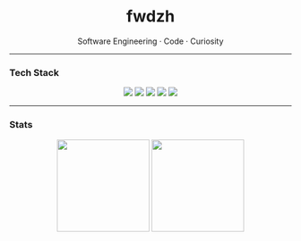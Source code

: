 <h1 align="center">fwdzh</h1>
<p align="center">Software Engineering · Code · Curiosity</p>

---

### Tech Stack

<p align="center">
  <img src="https://img.shields.io/badge/C++-00599C?style=flat&logo=cplusplus&logoColor=white"/>
  <img src="https://img.shields.io/badge/Python-3776AB?style=flat&logo=python&logoColor=white"/>
  <img src="https://img.shields.io/badge/HTML5-E34F26?style=flat&logo=html5&logoColor=white"/>
  <img src="https://img.shields.io/badge/CSS3-1572B6?style=flat&logo=css3&logoColor=white"/>
  <img src="https://img.shields.io/badge/JavaScript-F7DF1E?style=flat&logo=javascript&logoColor=black"/>
</p>

---

### Stats

<p align="center">
  <img src="https://github-readme-stats.vercel.app/api?username=fwdzh&show_icons=true&theme=transparent" height="165">
  <img src="https://github-readme-stats.vercel.app/api/top-langs/?username=fwdzh&layout=compact&theme=transparent" height="165">
</p>
